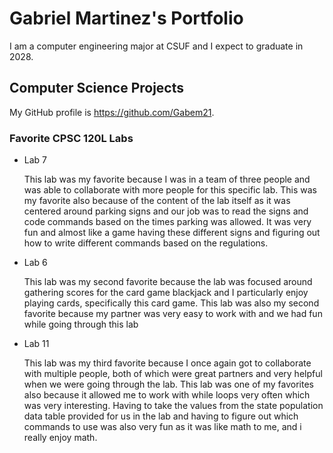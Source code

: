 # Gabriel Martinez's Portfolio

I am a computer engineering major at CSUF and I expect to graduate in 2028. 

## Computer Science Projects 

My GitHub profile is https://github.com/Gabem21.

### Favorite CPSC 120L Labs

* Lab 7

  This lab was my favorite because I was in a team of three people and was able to collaborate with more people for this specific lab. This was my favorite also because of the content of the lab itself as it was centered around parking signs and our job was to read the signs and code commands based on the times parking was allowed. It was very fun and almost like a game having these different signs and figuring out how to write different commands based on the regulations. 

* Lab 6

  This lab was my second favorite because the lab was focused around gathering scores for the card game blackjack and I particularly enjoy playing cards, specifically this card game. This lab was also my second favorite because my partner was very easy to work with and we had fun while going through this lab

* Lab 11

  This lab was my third favorite because I once again got to collaborate with multiple people, both of which were great partners and very helpful when we were going through the lab. This lab was one of my favorites also because it allowed me to work with while loops very often which was very interesting. Having to take the values from the state population data table provided for us in the lab and having to figure out which commands to use was also very fun as it was like math to me, and i really enjoy math. 
